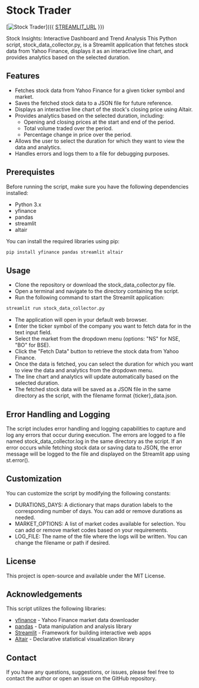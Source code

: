# Stock Trader

[![Stock Trader](https://img.shields.io/badge/Stock-Trader-blue?logo=streamlit)]({{ [STREAMLIT_URL](https://stock-tracking.streamlit.app/) }})

Stock Insights: Interactive Dashboard and Trend Analysis
This Python script, stock_data_collector.py, is a Streamlit application that fetches stock data from Yahoo Finance, displays it as an interactive line chart, and provides analytics based on the selected duration.

## Features

- Fetches stock data from Yahoo Finance for a given ticker symbol and market.
- Saves the fetched stock data to a JSON file for future reference.
- Displays an interactive line chart of the stock's closing price using Altair.
- Provides analytics based on the selected duration, including:
  - Opening and closing prices at the start and end of the period.
  - Total volume traded over the period.
  - Percentage change in price over the period.
- Allows the user to select the duration for which they want to view the data and analytics.
- Handles errors and logs them to a file for debugging purposes.

## Prerequistes

Before running the script, make sure you have the following dependencies installed:

- Python 3.x
- yfinance
- pandas
- streamlit
- altair

You can install the required libraries using pip:

```bash
pip install yfinance pandas streamlit altair
```

## Usage

- Clone the repository or download the stock_data_collector.py file.
- Open a terminal and navigate to the directory containing the script.
- Run the following command to start the Streamlit application:

```bash
streamlit run stock_data_collector.py
```

- The application will open in your default web browser.
- Enter the ticker symbol of the company you want to fetch data for in the text input field.
- Select the market from the dropdown menu (options: "NS" for NSE, "BO" for BSE).
- Click the "Fetch Data" button to retrieve the stock data from Yahoo Finance.
- Once the data is fetched, you can select the duration for which you want to view the data and analytics from the dropdown menu.
- The line chart and analytics will update automatically based on the selected duration.
- The fetched stock data will be saved as a JSON file in the same directory as the script, with the filename format {ticker}\_data.json.

## Error Handling and Logging

The script includes error handling and logging capabilities to capture and log any errors that occur during execution. The errors are logged to a file named stock_data_collector.log in the same directory as the script.
If an error occurs while fetching stock data or saving data to JSON, the error message will be logged to the file and displayed on the Streamlit app using st.error().

## Customization

You can customize the script by modifying the following constants:

- DURATIONS_DAYS: A dictionary that maps duration labels to the corresponding number of days. You can add or remove durations as needed.
- MARKET_OPTIONS: A list of market codes available for selection. You can add or remove market codes based on your requirements.
- LOG_FILE: The name of the file where the logs will be written. You can change the filename or path if desired.

## License

This project is open-source and available under the MIT License.

## Acknowledgements

This script utilizes the following libraries:

- [yfinance](https://pypi.org/project/yfinance/) - Yahoo Finance market data downloader
- [pandas](https://pandas.pydata.org/) - Data manipulation and analysis library
- [Streamlit](https://streamlit.io/) - Framework for building interactive web apps
- [Altair](https://altair-viz.github.io/) - Declarative statistical visualization library

## Contact

If you have any questions, suggestions, or issues, please feel free to contact the author or open an issue on the GitHub repository.
